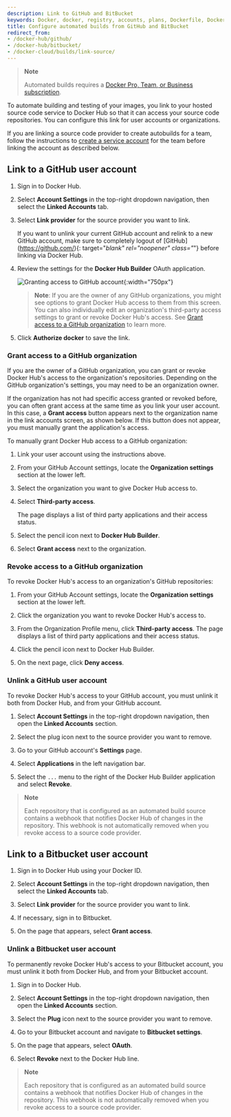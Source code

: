 ```yaml
---
description: Link to GitHub and BitBucket
keywords: Docker, docker, registry, accounts, plans, Dockerfile, Docker Hub, trusted, builds, trusted builds, automated builds, GitHub
title: Configure automated builds from GitHub and BitBucket
redirect_from:
- /docker-hub/github/
- /docker-hub/bitbucket/
- /docker-cloud/builds/link-source/
---
```


> **Note**
>
> Automated builds requires a
> [Docker Pro, Team, or Business subscription](../../subscription/index.md).

To automate building and testing of your images, you link to your hosted source
code service to Docker Hub so that it can access your source code
repositories. You can configure this link for user accounts or
organizations.

If you are linking a source code provider to create autobuilds for a team, follow the instructions to [create a service account](index.md#service-users-for-team-autobuilds) for the team before linking the account as described below.

## Link to a GitHub user account

1. Sign in to Docker Hub.

2. Select **Account Settings** in the top-right dropdown navigation, then select the **Linked Accounts** tab.

3. Select **Link provider** for the source provider you want to link.

    If you want to unlink your current GitHub account and relink to a new GitHub account, make sure to completely logout of [GitHub] (https://github.com/){: target="_blank" rel="noopener"
    class="_"} before linking via Docker Hub.


4. Review the settings for the **Docker Hub Builder** OAuth application.

    ![Granting access to GitHub account](images/authorize-builder.png){:width="750px"}

    >**Note**: If you are the owner of any GitHub organizations, you might see
    options to grant Docker Hub access to them from this screen. You can also
    individually edit an organization's third-party access settings to grant or
    revoke Docker Hub's access. See
    [Grant access to a GitHub organization](link-source.md#grant-access-to-a-github-organization)
    to learn more.

5. Click **Authorize docker** to save the link.

### Grant access to a GitHub organization

If you are the owner of a GitHub organization, you can grant or revoke Docker
Hub's access to the organization's repositories. Depending on the GitHub
organization's settings, you may need to be an organization owner.

If the organization has not had specific access granted or revoked before, you
can often grant access at the same time as you link your user account. In this
case, a **Grant access** button appears next to the organization name in the
link accounts screen, as shown below. If this button does not appear, you must
manually grant the application's access.

To manually grant Docker Hub access to a GitHub organization:

1. Link your user account using the instructions above.

2. From your GitHub Account settings, locate the **Organization settings**
section at the lower left.

3. Select the organization you want to give Docker Hub access to.

4. Select **Third-party access**.

    The page displays a list of third party applications and their access
    status.

5. Select the pencil icon next to **Docker Hub Builder**.

6. Select **Grant access** next to the organization.

### Revoke access to a GitHub organization

To revoke Docker Hub's access to an organization's GitHub repositories:

1. From your GitHub Account settings, locate the **Organization settings** section at the lower left.

2. Click the organization you want to revoke Docker Hub's access to.

3. From the Organization Profile menu, click **Third-party access**.
    The page displays a list of third party applications and their access status.

4. Click the pencil icon next to Docker Hub Builder.

5. On the next page, click **Deny access**.

### Unlink a GitHub user account

To revoke Docker Hub's access to your GitHub account, you must unlink it both
from Docker Hub, and from your GitHub account.

1. Select **Account Settings** in the top-right dropdown navigation, then open
the **Linked Accounts** section.

2. Select the plug icon next to the source provider you want to remove.

3. Go to your GitHub account's **Settings** page.

4. Select **Applications** in the left navigation bar.

5. Select the `...` menu to the right of the Docker Hub Builder application and select **Revoke**.

> **Note**
>
> Each repository that is configured as an automated build source
contains a webhook that notifies Docker Hub of changes in the repository.
This webhook is not automatically removed when you revoke access to a source
code provider.

## Link to a Bitbucket user account

1. Sign in to Docker Hub using your Docker ID.

2. Select **Account Settings** in the top-right dropdown navigation, then select the **Linked Accounts** tab.

3. Select **Link provider** for the source provider you want to link.

4. If necessary, sign in to Bitbucket.

5. On the page that appears, select **Grant access**.


### Unlink a Bitbucket user account

To permanently revoke Docker Hub's access to your Bitbucket account, you must
unlink it both from Docker Hub, and from your Bitbucket account.

1. Sign in to Docker Hub.

2. Select **Account Settings** in the top-right dropdown navigation, then open
the **Linked Accounts** section.

3. Select the **Plug** icon next to the source provider you want to remove.

4. Go to your Bitbucket account and navigate to **Bitbucket settings**.

6. On the page that appears, select **OAuth**.

7. Select **Revoke** next to the Docker Hub line.

> **Note**
>
> Each repository that is configured as an automated build source
contains a webhook that notifies Docker Hub of changes in the repository. This
webhook is not automatically removed when you revoke access to a source code
provider.
